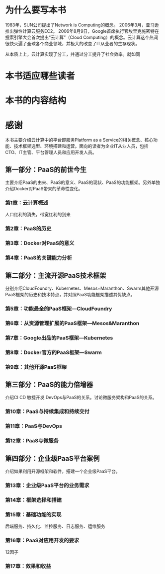 # 为什么要写本书

1983年，SUN公司提出了Network is Computing的概念。 2006年3月，亚马逊推出弹性计算云服务EC2。 2006年8月9日，Google首席执行官埃里克施密特在搜索引擎大会首次提出“云计算”（Cloud Computing）的概念。云计算这个热词很快火遍了全球各个商业领域，并极大的改变了IT从业者的生存现状。

从本质上上，云计算实现了分工，并通过分工提升了社会效率。就如同

# 本书适应哪些读者

# 本书的内容结构

# 感谢

本书主要介绍云计算中的平台即服务Platform as a Service的相关概念、核心功能、技术框架选型、环境搭建和运营。面向的读者为企业IT从业人员，包括CTO、IT主管、平台管理人员和应用开发人员。

## **第一部分：PaaS的前世今生**

主要介绍PaaS的由来、PaaS的意义、PaaS的现状、PaaS的功能框架。另外单独介绍Docker对PaaS带来的革命性变化。

### **第1章：云计算概述**

人口红利的消失，带宽红利的到来

### **第2章：PaaS的历史**

### **第3章：Docker对PaaS的意义**

### **第4章：PaaS的关键能力分析**

## **第二部分：主流开源PaaS技术框架**

分别介绍CloudFoundry、Kubernetes、Mesos+Maranthon、Swarm其他开源PaaS框架的历史和技术特点，并对照PaaS功能框架描述其优缺点。

### **第5章：功能最全的PaaS框架—CloudFoundry**

### **第6章：从资源管理扩展的PaaS框架—Mesos&Maranthon**

### **第7章：Google出品的PaaS框架—Kubernetes**

### **第8章：Docker官方的PaaS框架—Swarm**

### **第9章：其他开源PaaS框架**

## **第三部分：PaaS的能力倍增器**

介绍CI CD 敏捷开发 DevOps与PaaS的关系。讨论微服务架构和PaaS的关系。

### **第10章：PaaS与持续集成和持续交付**

### **第11章：PaaS与DevOps**

### **第12章：PaaS与微服务**

## **第四部分：企业级PaaS平台案例**

介绍如果利用开源框架和软件，搭建一个企业级PaaS平台。

### **第13章：企业级PaaS平台的业务需求**

### **第14章：框架选择和搭建**

### **第15章：基础功能的实现**

后端服务、持久化、监控服务、日志服务、运维服务

### **第16章：PaaS对应用开发的要求**

12因子

### **第17章：效果和收益**

